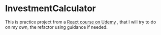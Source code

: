 # InvestmentCalculator

This is practice project from a [React course on Udemy](https://www.udemy.com/course/react-the-complete-guide-incl-redux/?couponCode=KEEPLEARNING) , 
that I will try to do on my own, the refactor using guidance if needed.
